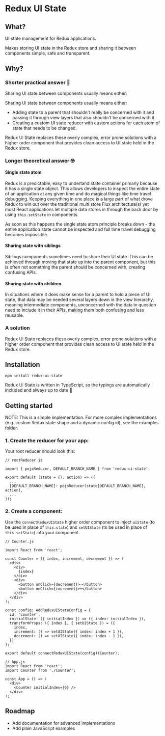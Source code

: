 # Redux UI State

## What?

UI state management for Redux applications.

Makes storing UI state in the Redux store and sharing it between components simple, safe and transparent.

## Why?

### Shorter practical answer 🔨

Sharing UI state between components usually means either:

Sharing UI state between components usually means either:
- Adding state to a parent that shouldn't really be concerned with it and passing it through view layers that also shouldn't be concerned with it.
- Creating a custom UI state reducer with custom actions for each atom of state that needs to be changed.

Redux UI State replaces these overly complex, error prone solutions with a higher order component that provides clean access to UI state held in the Redux store.

### Longer theoretical answer 🤓

#### Single state atom
Redux is a predictable, easy to undertand state container primarly because it has a single state object. This allows developers to inspect
the entire state of an application at any given time and do magical things like time travel debugging. Keeping
everything in one place is a large part of what drove Redux to win out over the traditional multi store Flux architecture(s) yet most
React applications let multiple data stores in through the back door by using `this.setState` in components.

As soon as this happens the single state atom principle breaks down - the entire application state cannot be inspected and
full time travel debugging becomes impossible.

#### Sharing state with siblings

Siblings components sometimes need to share their UI state. This can be achieved through moving that state up into the parent component, but this is often not something the parent should be concerned with, creating confusing APIs.

#### Sharing state with children

In situations where it does make sense for a parent to hold a piece of UI state, that data may be needed several layers down in the view hierarchy, meaning intermediate components, unconcerned with the data in question need to include it in their APIs, making them both confusing and less reusable.

### A solution

Redux UI State replaces these overly complex, error prone solutions with a higher order component that provides clean access to UI state held in the Redux store.

## Installation

```
npm install redux-ui-state
```

Redux UI State is written in TypeScript, so the typings are automatically included and always up to date 🎉

## Getting started

NOTE: This is a simple implementation. For more complex implementations (e.g. custom Redux state shape and a dynamic config id), see the examples folder.

### 1. Create the reducer for your app:

Your root reducer should look this:

```
// rootReducer.js

import { pojoReducer, DEFAULT_BRANCH_NAME } from 'redux-ui-state';

export default (state = {}, action) => ({
  ...
  [DEFAULT_BRANCH_NAME]: pojoReducer(state[DEFAULT_BRANCH_NAME], action),
  ...
});
```

### 2. Create a component:

Use the `connectReduxUIState` higher order component to inject `uiState` (to be used in place of `this.state`) and
`setUIState` (to be used in place of `this.setState`) into your component.

```
// Counter.js

import React from 'react';

const Counter = ({ index, increment, decrement }) => (
  <div>
    <div>
      {index}
    </div>
    <div>
      <button onClick={decrement}>-</button>
      <button onClick={increment}>+</button>
    </div>
  </div>
);

const config: AddReduxUIStateConfig = {
  id: 'counter',
  initialState: ({ initialIndex }) => ({ index: initialIndex }),
  transformProps: ({ index }, { setUIState }) = ({
    index,
    increment: () => setUIState({ index: index + 1 }),
    decrement: () => setUIState({ index: index - 1 }),
  })
};

export default connectReduxUIState(config)(Counter);

// App.js
import React from 'react';
import Counter from './Counter';

const App = () => (
  <div>
    <Counter initialIndex={0} />
  </div>
);

```

## Roadmap
* Add documentation for advanced implementations
* Add plain JavaScript examples
